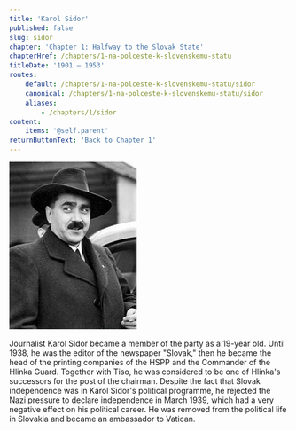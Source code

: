 ```yaml
---
title: 'Karol Sidor'
published: false
slug: sidor
chapter: 'Chapter 1: Halfway to the Slovak State'
chapterHref: /chapters/1-na-polceste-k-slovenskemu-statu
titleDate: '1901 – 1953'
routes:
    default: /chapters/1-na-polceste-k-slovenskemu-statu/sidor
    canonical: /chapters/1-na-polceste-k-slovenskemu-statu/sidor
    aliases:
        - /chapters/1/sidor
content:
    items: '@self.parent'
returnButtonText: 'Back to Chapter 1'
---
```


[![Unknown Author - Karol Sidor at the Warsaw Airport, 1938, The Polish National Digital Archives](Karol_Sidor_1938_WIKIPEDIA.jpg "Unknown Author - Karol Sidor at the Warsaw Airport")](https://sk.wikipedia.org/wiki/Karol_Sidor)

<span class="drop-cap">J</span>ournalist Karol Sidor became a member of the party as a 19-year old. Until 1938, he was the editor of the newspaper "Slovak," then he became the head of the printing companies of the HSPP and the Commander of the Hlinka Guard. Together with Tiso, he was considered to be one of Hlinka's successors for the post of the chairman. Despite the fact that Slovak independence was in Karol Sidor's political programme, he rejected the Nazi pressure to declare independence in March 1939, which had a very negative effect on his political career. He was removed from the political life in Slovakia and became an ambassador to Vatican.